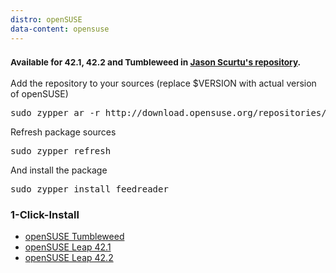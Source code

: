 ```yaml
---
distro: openSUSE
data-content: opensuse
---
```

<h3><small>Available for 42.1, 42.2 and Tumbleweed in <a href='http://download.opensuse.org/repositories/home:/scujas/'>Jason Scurtu's repository</a>.</small></h3>
Add the repository to your sources (replace $VERSION with actual version of openSUSE)
<pre>sudo zypper ar -r http://download.opensuse.org/repositories/home:/scujas/$VERSION/home:scujas.repo</pre>
Refresh package sources
<pre>sudo zypper refresh</pre>
And install the package
<pre>sudo zypper install feedreader</pre>
<h3>1-Click-Install</h3>
<ul> 
    <li><a href="http://software.opensuse.org/ymp/home:scujas:feedreader/openSUSE_Tumbleweed/feedreader.ymp">openSUSE Tumbleweed</a></li>
    <li><a href="http://software.opensuse.org/ymp/home:scujas:feedreader/openSUSE_Leap_42.1/feedreader.ymp">openSUSE Leap 42.1</a></li>
    <li><a href="http://software.opensuse.org/ymp/home:scujas:feedreader/openSUSE_Leap_42.2/feedreader.ymp">openSUSE Leap 42.2</a></li>
</ul>